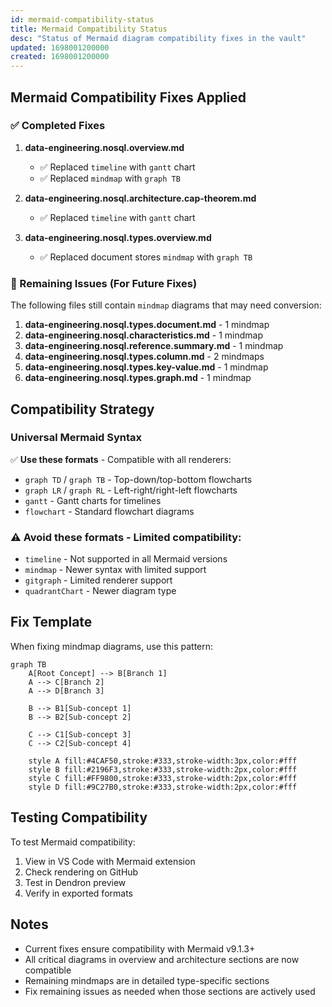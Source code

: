 ```yaml
---
id: mermaid-compatibility-status
title: Mermaid Compatibility Status
desc: "Status of Mermaid diagram compatibility fixes in the vault"
updated: 1698001200000
created: 1698001200000
---
```


## Mermaid Compatibility Fixes Applied

### ✅ Completed Fixes

1. **data-engineering.nosql.overview.md**
   - ✅ Replaced `timeline` with `gantt` chart 
   - ✅ Replaced `mindmap` with `graph TB`

2. **data-engineering.nosql.architecture.cap-theorem.md**
   - ✅ Replaced `timeline` with `gantt` chart

3. **data-engineering.nosql.types.overview.md**
   - ✅ Replaced document stores `mindmap` with `graph TB`

### 🔄 Remaining Issues (For Future Fixes)

The following files still contain `mindmap` diagrams that may need conversion:

1. **data-engineering.nosql.types.document.md** - 1 mindmap
2. **data-engineering.nosql.characteristics.md** - 1 mindmap  
3. **data-engineering.nosql.reference.summary.md** - 1 mindmap
4. **data-engineering.nosql.types.column.md** - 2 mindmaps
5. **data-engineering.nosql.types.key-value.md** - 1 mindmap
6. **data-engineering.nosql.types.graph.md** - 1 mindmap

## Compatibility Strategy

### Universal Mermaid Syntax
✅ **Use these formats** - Compatible with all renderers:
- `graph TD` / `graph TB` - Top-down/top-bottom flowcharts
- `graph LR` / `graph RL` - Left-right/right-left flowcharts  
- `gantt` - Gantt charts for timelines
- `flowchart` - Standard flowchart diagrams

### ⚠️ **Avoid these formats** - Limited compatibility:
- `timeline` - Not supported in all Mermaid versions
- `mindmap` - Newer syntax with limited support
- `gitgraph` - Limited renderer support
- `quadrantChart` - Newer diagram type

## Fix Template

When fixing mindmap diagrams, use this pattern:

```mermaid
graph TB
    A[Root Concept] --> B[Branch 1]
    A --> C[Branch 2]
    A --> D[Branch 3]
    
    B --> B1[Sub-concept 1]
    B --> B2[Sub-concept 2]
    
    C --> C1[Sub-concept 3]
    C --> C2[Sub-concept 4]
    
    style A fill:#4CAF50,stroke:#333,stroke-width:3px,color:#fff
    style B fill:#2196F3,stroke:#333,stroke-width:2px,color:#fff
    style C fill:#FF9800,stroke:#333,stroke-width:2px,color:#fff
    style D fill:#9C27B0,stroke:#333,stroke-width:2px,color:#fff
```

## Testing Compatibility

To test Mermaid compatibility:
1. View in VS Code with Mermaid extension
2. Check rendering on GitHub
3. Test in Dendron preview
4. Verify in exported formats

## Notes

- Current fixes ensure compatibility with Mermaid v9.1.3+
- All critical diagrams in overview and architecture sections are now compatible
- Remaining mindmaps are in detailed type-specific sections
- Fix remaining issues as needed when those sections are actively used